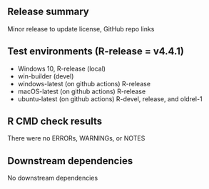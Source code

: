 ## Release summary
Minor release to update license, GitHub repo links

## Test environments (R-release = v4.4.1)
* Windows 10, R-release (local)
* win-builder (devel)
* windows-latest (on github actions) R-release
* macOS-latest (on github actions) R-release
* ubuntu-latest (on github actions) R-devel, release, and oldrel-1

## R CMD check results
There were no ERRORs, WARNINGs, or NOTES

## Downstream dependencies
No downstream dependencies
